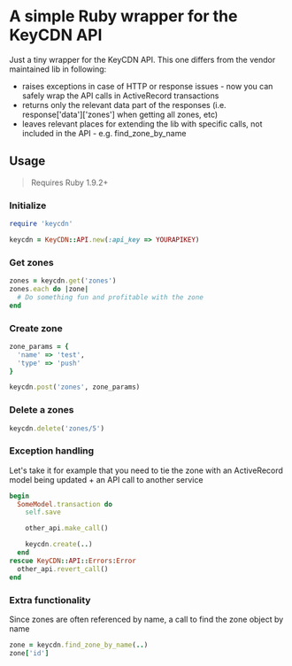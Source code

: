 # A simple Ruby wrapper for the KeyCDN API
Just a tiny wrapper for the KeyCDN API. This one differs from the vendor maintained lib in following:

* raises exceptions in case of HTTP or response issues - now you can safely wrap the API calls in ActiveRecord transactions
* returns only the relevant data part of the responses (i.e. response['data']['zones'] when getting all zones, etc)
* leaves relevant places for extending the lib with specific calls, not included in the API - e.g. find_zone_by_name

## Usage

> Requires Ruby 1.9.2+

### Initialize

```ruby
require 'keycdn'

keycdn = KeyCDN::API.new(:api_key => YOURAPIKEY)
```

### Get zones

```ruby
zones = keycdn.get('zones')
zones.each do |zone|
  # Do something fun and profitable with the zone
end
```

### Create zone

```ruby
zone_params = {
  'name' => 'test',
  'type' => 'push'
}

keycdn.post('zones', zone_params)
```

### Delete a zones

```ruby
keycdn.delete('zones/5')
```

### Exception handling

Let's take it for example that you need to tie the zone with an ActiveRecord model being updated + an API call to another service
```ruby
begin
  SomeModel.transaction do
    self.save

    other_api.make_call()

    keycdn.create(..)
  end
rescue KeyCDN::API::Errors:Error
  other_api.revert_call()
end
```

### Extra functionality
Since zones are often referenced by name, a call to find the zone object by name
```ruby
zone = keycdn.find_zone_by_name(..)
zone['id']
```
